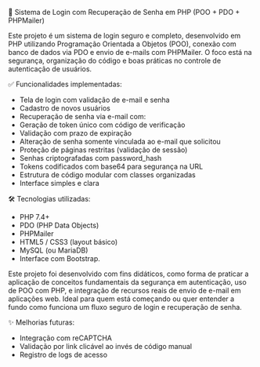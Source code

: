 🔐 Sistema de Login com Recuperação de Senha em PHP (POO + PDO + PHPMailer)

Este projeto é um sistema de login seguro e completo, desenvolvido em PHP utilizando Programação Orientada a Objetos (POO), conexão com banco de dados via PDO e envio de e-mails com PHPMailer.
O foco está na segurança, organização do código e boas práticas no controle de autenticação de usuários.

✅ Funcionalidades implementadas:
- Tela de login com validação de e-mail e senha
- Cadastro de novos usuários
- Recuperação de senha via e-mail com:
- Geração de token único com código de verificação
- Validação com prazo de expiração
- Alteração de senha somente vinculada ao e-mail que solicitou
- Proteção de páginas restritas (validação de sessão)
- Senhas criptografadas com password_hash
- Tokens codificados com base64 para segurança na URL
- Estrutura de código modular com classes organizadas
- Interface simples e clara

🛠️ Tecnologias utilizadas:
- PHP 7.4+
- PDO (PHP Data Objects)
- PHPMailer
- HTML5 / CSS3 (layout básico)
- MySQL (ou MariaDB)
- Interface com Bootstrap.

Este projeto foi desenvolvido com fins didáticos, como forma de praticar a aplicação de conceitos fundamentais da segurança em autenticação, uso de POO com PHP, e integração de recursos reais de envio de e-mail em aplicações web. Ideal para quem está começando ou quer entender a fundo como funciona um fluxo seguro de login e recuperação de senha.

✨ Melhorias futuras:
- Integração com reCAPTCHA
- Validação por link clicável ao invés de código manual
- Registro de logs de acesso




